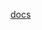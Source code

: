 [docs](https://raw.githubusercontent.com/MikalaiYatsyna/terraform-aws-consul/master/README.md ':include')